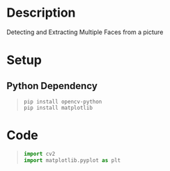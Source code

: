 # Description
Detecting and Extracting Multiple Faces from a picture
# Setup

## Python Dependency


> ``` cmd-session
> pip install opencv-python
> pip install matplotlib
> ```




# Code
> ``` python
> import cv2
> import matplotlib.pyplot as plt
> ```